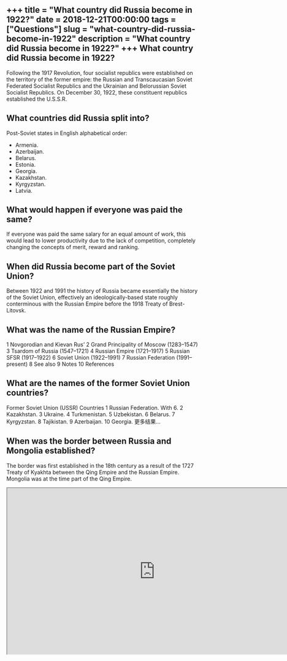 +++
title = "What country did Russia become in 1922?"
date = 2018-12-21T00:00:00
tags = ["Questions"]
slug = "what-country-did-russia-become-in-1922"
description = "What country did Russia become in 1922?"
+++
What country did Russia become in 1922?
---------------------------------------

Following the 1917 Revolution, four socialist republics were established on the territory of the former empire: the Russian and Transcaucasian Soviet Federated Socialist Republics and the Ukrainian and Belorussian Soviet Socialist Republics. On December 30, 1922, these constituent republics established the U.S.S.R.

What countries did Russia split into?
-------------------------------------

Post-Soviet states in English alphabetical order:

- Armenia.
- Azerbaijan.
- Belarus.
- Estonia.
- Georgia.
- Kazakhstan.
- Kyrgyzstan.
- Latvia.

What would happen if everyone was paid the same?
------------------------------------------------

If everyone was paid the same salary for an equal amount of work, this would lead to lower productivity due to the lack of competition, completely changing the concepts of merit, reward and ranking.

When did Russia become part of the Soviet Union?
------------------------------------------------

Between 1922 and 1991 the history of Russia became essentially the history of the Soviet Union, effectively an ideologically-based state roughly conterminous with the Russian Empire before the 1918 Treaty of Brest-Litovsk.

What was the name of the Russian Empire?
----------------------------------------

1 Novgorodian and Kievan Rus’ 2 Grand Principality of Moscow (1283–1547) 3 Tsardom of Russia (1547–1721) 4 Russian Empire (1721–1917) 5 Russian SFSR (1917–1922) 6 Soviet Union (1922–1991) 7 Russian Federation (1991–present) 8 See also 9 Notes 10 References

What are the names of the former Soviet Union countries?
--------------------------------------------------------

Former Soviet Union (USSR) Countries 1 Russian Federation. With 6. 2 Kazakhstan. 3 Ukraine. 4 Turkmenistan. 5 Uzbekistan. 6 Belarus. 7 Kyrgyzstan. 8 Tajikistan. 9 Azerbaijan. 10 Georgia. 更多结果…

When was the border between Russia and Mongolia established?
------------------------------------------------------------

The border was first established in the 18th century as a result of the 1727 Treaty of Kyakhta between the Qing Empire and the Russian Empire. Mongolia was at the time part of the Qing Empire.

<iframe allow="accelerometer; autoplay; clipboard-write; encrypted-media; gyroscope; picture-in-picture" allowfullscreen="" class="__youtube_prefs__  epyt-is-override  no-lazyload" data-no-lazy="1" data-origheight="433" data-origwidth="770" data-skipgform_ajax_framebjll="" height="433" id="_ytid_92190" loading="lazy" src="https://www.youtube.com/embed/MHlm1EAUf7k?enablejsapi=1&autoplay=0&cc_load_policy=0&cc_lang_pref=&iv_load_policy=1&loop=0&modestbranding=0&rel=1&fs=1&playsinline=0&autohide=2&theme=dark&color=red&controls=1&" title="YouTube player" width="770"></iframe>